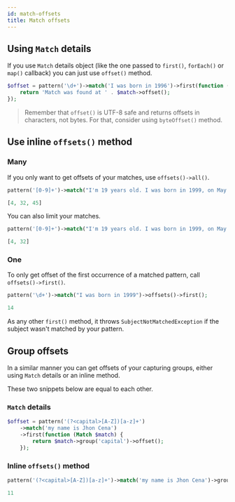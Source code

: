 ```yaml
---
id: match-offsets
title: Match offsets
---
```


## Using `Match` details

If you use `Match` details object (like the one passed to `first()`, `forEach()` or `map()` callback) you can just use
`offset()` method.

```php
$offset = pattern('\d+')->match('I was born in 1996')->first(function (Match $match) {
    return 'Match was found at ' . $match->offset();
});
```

> Remember that `offset()` is UTF-8 safe and returns offsets in characters, not bytes. For that, consider using `byteOffset()` method.

## Use inline `offsets()` method

### Many

If you only want to get offsets of your matches, use `offsets()->all()`.

```php
pattern('[0-9]+')->match("I'm 19 years old. I was born in 1999, on May 12")->offsets()->all();
```
```php
[4, 32, 45]
```

You can also limit your matches.

```php
pattern('[0-9]+')->match("I'm 19 years old. I was born in 1999, on May 12")->offsets()->only(2);
```
```php
[4, 32]
```

### One

To only get offset of the first occurrence of a matched pattern, call `offsets()->first()`.

```php
pattern('\d+')->match("I was born in 1999")->offsets()->first();
```
```php
14
```

As any other `first()` method, it throws `SubjectNotMatchedException` if the subject wasn't matched by your pattern.

## Group offsets

In a similar manner you can get offsets of your capturing groups, either using `Match` details or an inline method.

These two snippets below are equal to each other.

### `Match` details

```php
$offset = pattern('(?<capital>[A-Z])[a-z]+')
    ->match('my name is Jhon Cena')
    ->first(function (Match $match) {
        return $match->group('capital')->offset();
    });
```

### Inline `offsets()` method

```php
pattern('(?<capital>[A-Z])[a-z]+')->match('my name is Jhon Cena')->group('capital')->offsets()->first();
```
```php
11
```
